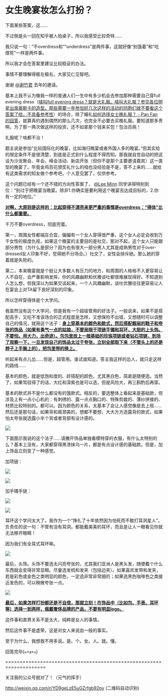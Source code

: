 # 女生晚宴妆怎么打扮？

下面某些答案，这……

不过倒是头一回在知乎被人拍桌子，所以我感受比较奇特……

我只说一句：“不overdress和”“underdress”是两件事，这就好像“别饿着”和“吃撑死”一样是两件事。

所以我才会在答案里建议比较稳妥的办法。  

事情不要理解得极左极右，大家见仁见智吧。

谢谢 [@谢竹君](//www.zhihu.com/people/6925321cf5d6e840f42f0758af74dfa6) 去年的邀请。

基本上我不认为像我一样的普通人们一生中有多少机会去参加那种需要自己穿full evening dress（<u>啥叫full evening dress？就是大礼服。啥叫大礼服？参见各位明星出席奥斯卡的造型。那些需要一年参加好几次这样的活动的同胞们就不要看这个答案了哈，不具备参考性</u>）的场合，除了婚礼[如何选择女士晚礼服？ - Pan Fan 的回答](http://www.zhihu.com/question/22402635/answer/21244555)，就算真的遇到偶然的那么几次，也完全不必要去买晚礼服。要知道那多贵啊，为了那一两次做这样的投资，还不如拿那个钱来买包！包治百病！

礼服呢？啥都不治！

题主说是参加“比较国际化的晚宴，比如海归晚宴或者外国人多的晚宴。”但其实给的限定条件不是很清楚，到底是正式到什么程度不得而知。那我就自觉自动的把这设为沙龙聚会、年会、峰会活动、新店开张（但你不是那个主要邀请嘉宾）这一类型的晚宴了。毕竟金鸡百花颁奖礼什么的咱也没经验是不是，答不上来的……就给有这类需求的知友做个参考吧，个人意见罢了，仅供参考。

这个问题已经有一个还不错的方向性答案了， [@Lee Minn](//www.zhihu.com/people/6abc3dfbc2e5af8b11983e70f09ea804) 同学讲得特别到位：“别过于把晚宴当晚宴。除非1.你确实是要利用这个晚宴去达成目标的，2.你有一定的地位。”

**<u>对啊，大原则是这样的：比起穿得不漂亮来更严重的事情是overdress：“得体”比什么都重要。</u>**

千万不要overdress，彻底完蛋。

第一，周围女性都端庄合宜，偏偏有一个女人穿得很严重，这个女人必定会收到万千女性的极度仇视，如果这个晚宴的主要目的是社交，那对不起，这个女人只能跟部分男性（为什么是部分？因为也有很大一部分男人尤其是成熟男性对于over-dressed女人印象不好，觉得她不分场合。）社交了，女性会排斥她。那么她的穿着就是失败的。

第二，本来晚宴就是个挺让大多数人有压力的地方，和周围的人格格不入更容易让人不自在，会严重影响发挥，你的风趣幽默和优雅谈吐都很难展现得好。不知道别人怎么想，但我深以为如果交谈起来，一个人风趣幽默，谈吐优雅往往更容易让人在宴会上对TA留下良好深刻的印象。

所以怎样穿得体是个大学问。

我虽然没有这个大学问，但是我有一个超级管用的好法子。一般说来，如果不是搭配高手，又吃不准该场合的正式程度是怎样，又想保险不出错，又想随时可以调整自己的情况，就用这个法子：**<u>身上穿基本的颜色和款式，然后搭配靓丽的鞋子和夸张的饰品（如果有勇气一点的姑娘，不要局限于项链手镯和耳环，大胆的上头饰。不要怕，用大力，出奇迹）。包包里放上一根基础的珍珠项链或者钻石项链，到场了观察一下，一旦发现自己的饰品太过于夸张，立刻全部取下来（不管头上的还是脖子上手腕上的），把包里带的换上。</u>**

听起来有点儿怂……但是，超管用。谁试谁知道。答主我这样的怂人，就只走这样的路线……

基本的颜色，就是低饱和度的、好搭配的颜色，尤其黑白色，简直是随便选。当然了，如果驾驭得了的话，大红和深紫也是可以选，但是风险大，再三斟酌后再穿。

基本的款式并不是什么都没有的饿款式。相反的，要选整体上看起来是基础款，但涉及上有一点小心机的：有刺绣的、露一点点胸口的、特殊剪裁的、薄纱拼接的、材质比较特别的。都可以。因为颜色的关系，太基本了会让人感觉像是去上班……然后还是那句话，如果背和肩颈美的，想都不要想，大大方方选露背的款式，如果怕太夸张就选露小半个背或者背部有设计感的。

![](https://pic3.zhimg.com/50/339bcd05dc2b9441565bb5a28c0127a6_b.jpg)  

下面图示我说的这个法子……请撇开饰品单独看模特穿的衣服，有什么太特别的么？基本上没有，大家都穿得黑漆抹乌一片，都是有点设计感的基础款。但是，加上饰品立刻变了一种感觉。

加项链：

![](https://pic4.zhimg.com/50/58f40adf6d58ecec380301cfbc73d203_b.jpg)  

![](https://pic3.zhimg.com/50/43077a3cdab3ad0205d4ecbf3fccaf10_b.jpg)  

加手镯手链：

![](https://pic3.zhimg.com/50/cef41fe590f54181f0383f94cbe06a90_b.jpg)  

![](https://pic4.zhimg.com/50/1d30c66493ac21ebeb2aa2a46e1db239_b.jpg)  

耳环这个学问太大了。我作为一个“挣扎了十年依然因为怕死而不敢打耳洞星人”，负责任的说一句：不管有没有耳洞，都能戴美美的耳环，而且是让人一眼看见你就无法移开眼睛！

因为我们有全耳式耳环嘛。

![](https://pic3.zhimg.com/50/6bea66bc2b36db5480be0de053dd4a47_b.jpg)  

最后，头饰。头饰不要选太闪亮夸张的，尤其我们亚洲人是黑头发，随便戴个什么东西就会变得非常显眼。尽量选发梳和发夹（包括边夹）。如果喜欢发带和发夹，若是彩色或金色之类明显的颜色，一定选非常非常细的；如果选黑色咖啡色之类接近发色的，可以稍微夸张一点。

![](https://pic4.zhimg.com/50/3097ab714912af3d5bdd0aae3d411066_b.jpg)  

<u>**最后，如果怎样打扮都还是不自信，那就立刻！在饰品中（比如包、手表、耳环等）选择一到两样，佩戴奢侈品牌的产品，不要有明显logo。**</u>

这件事和直男关系不是太大，纯粹是女人的事情。

然后这件事不是虚荣，这是对女人来说血一般的事实。

至于为什么，我想我不用多说。是。个。女。人。就。懂。

回答完毕(๑￫ܫ￩๑)

====================================================================

关注我的公众号就对了！（元气的挥手）

[<span>http://</span><span>weixin.qq.com/r/YD9geLz</span><span>E5uGZrfgb92py</span><span></span>](http://weixin.qq.com/r/YD9geLzE5uGZrfgb92py) (二维码自动识别)